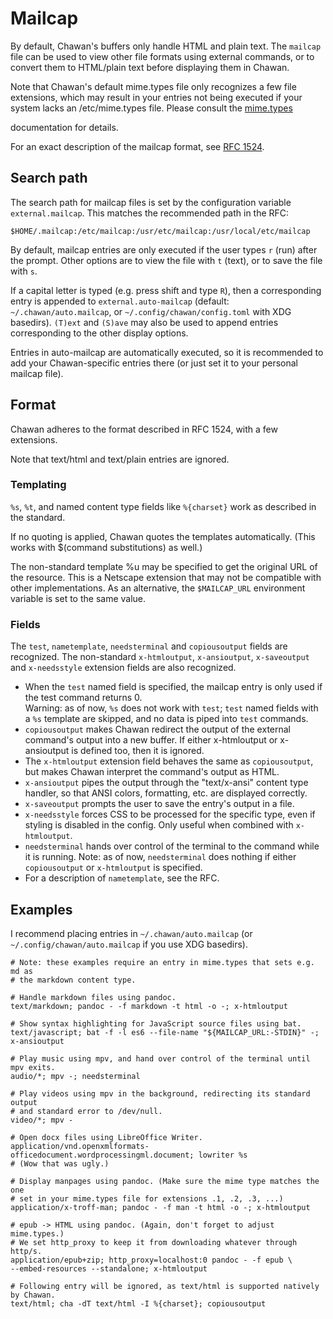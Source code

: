 <!-- MANON
% cha-mailcap(5) | Mailcap support in Chawan
MANOFF -->

# Mailcap

By default, Chawan's buffers only handle HTML and plain text. The
`mailcap` file can be used to view other file formats using external
commands, or to convert them to HTML/plain text before displaying them
in Chawan.

Note that Chawan's default mime.types file only recognizes a few file
extensions, which may result in your entries not being executed if your
system lacks an /etc/mime.types file.  Please consult
the <!-- MANOFF -->[mime.types](mime.types.md)<!-- MANON -->
<!-- MANON **cha-mime.types**(5) MANOFF --> documentation for details.

For an exact description of the mailcap format, see
[RFC 1524](https://www.rfc-editor.org/rfc/rfc1524).

## Search path

The search path for mailcap files is set by the configuration variable
`external.mailcap`. This matches the recommended path in the RFC:

```
$HOME/.mailcap:/etc/mailcap:/usr/etc/mailcap:/usr/local/etc/mailcap
```

By default, mailcap entries are only executed if the user types `r`
(run) after the prompt. Other options are to view the file with `t`
(text), or to save the file with `s`.

If a capital letter is typed (e.g. press shift and type `R`), then a
corresponding entry is appended to `external.auto-mailcap` (default:
`~/.chawan/auto.mailcap`, or `~/.config/chawan/config.toml` with XDG
basedirs). `(T)ext` and `(S)ave` may also be used to append entries
corresponding to the other display options.

Entries in auto-mailcap are automatically executed, so it is recommended
to add your Chawan-specific entries there (or just set it to your
personal mailcap file).

## Format

Chawan adheres to the format described in RFC 1524, with a few
extensions.

Note that text/html and text/plain entries are ignored.

### Templating

`%s`, `%t`, and named content type fields like `%{charset}` work as
described in the standard.

If no quoting is applied, Chawan quotes the templates automatically.
(This works with $(command substitutions) as well.)

The non-standard template %u may be specified to get the original URL of
the resource. This is a Netscape extension that may not be compatible
with other implementations. As an alternative, the `$MAILCAP_URL`
environment variable is set to the same value.

### Fields

The `test`, `nametemplate`, `needsterminal` and `copiousoutput` fields
are recognized. The non-standard `x-htmloutput`, `x-ansioutput`,
`x-saveoutput` and `x-needsstyle` extension fields are also recognized.

* When the `test` named field is specified, the mailcap entry is only used
  if the test command returns 0.  
  Warning: as of now, `%s` does not work with `test`; `test` named
  fields with a `%s` template are skipped, and no data is piped into
  `test` commands.
* `copiousoutput` makes Chawan redirect the output of the external
  command's output into a new buffer. If either x-htmloutput or
  x-ansioutput is defined too, then it is ignored.
* The `x-htmloutput` extension field behaves the same as
  `copiousoutput`, but makes Chawan interpret the command's output as
  HTML.
* `x-ansioutput` pipes the output through the "text/x-ansi" content
  type handler, so that ANSI colors, formatting, etc. are displayed
  correctly.
* `x-saveoutput` prompts the user to save the entry's output in a file.
* `x-needsstyle` forces CSS to be processed for the specific type, even
  if styling is disabled in the config. Only useful when combined with
  `x-htmloutput`.
* `needsterminal` hands over control of the terminal to the command
  while it is running. Note: as of now, `needsterminal` does nothing if
  either `copiousoutput` or `x-htmloutput` is specified.
* For a description of `nametemplate`, see the RFC.

## Examples

I recommend placing entries in `~/.chawan/auto.mailcap` (or
`~/.config/chawan/auto.mailcap` if you use XDG basedirs).

```
# Note: these examples require an entry in mime.types that sets e.g. md as
# the markdown content type.

# Handle markdown files using pandoc.
text/markdown; pandoc - -f markdown -t html -o -; x-htmloutput

# Show syntax highlighting for JavaScript source files using bat.
text/javascript; bat -f -l es6 --file-name "${MAILCAP_URL:-STDIN}" -; x-ansioutput

# Play music using mpv, and hand over control of the terminal until mpv exits.
audio/*; mpv -; needsterminal

# Play videos using mpv in the background, redirecting its standard output
# and standard error to /dev/null.
video/*; mpv -

# Open docx files using LibreOffice Writer.
application/vnd.openxmlformats-officedocument.wordprocessingml.document; lowriter %s
# (Wow that was ugly.)

# Display manpages using pandoc. (Make sure the mime type matches the one
# set in your mime.types file for extensions .1, .2, .3, ...)
application/x-troff-man; pandoc - -f man -t html -o -; x-htmloutput

# epub -> HTML using pandoc. (Again, don't forget to adjust mime.types.)
# We set http_proxy to keep it from downloading whatever through http/s.
application/epub+zip; http_proxy=localhost:0 pandoc - -f epub \
--embed-resources --standalone; x-htmloutput

# Following entry will be ignored, as text/html is supported natively by Chawan.
text/html; cha -dT text/html -I %{charset}; copiousoutput
```
<!-- MANON
## See also

**cha**(1)
MANOFF -->
